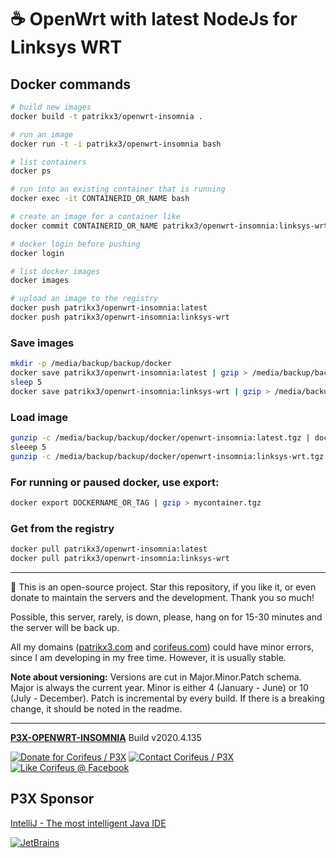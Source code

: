 [//]: #@corifeus-header

# ☕ OpenWrt with latest NodeJs for Linksys WRT

                        
[//]: #@corifeus-header:end
## Docker commands

```bash
# build new images
docker build -t patrikx3/openwrt-insomnia .

# run an image
docker run -t -i patrikx3/openwrt-insomnia bash

# list containers
docker ps

# run into an existing container that is running
docker exec -it CONTAINERID_OR_NAME bash

# create an image for a container like
docker commit CONTAINERID_OR_NAME patrikx3/openwrt-insomnia:linksys-wrt

# docker login before pushing
docker login

# list docker images
docker images

# upload an image to the registry
docker push patrikx3/openwrt-insomnia:latest
docker push patrikx3/openwrt-insomnia:linksys-wrt
```

### Save images
```bash
mkdir -p /media/backup/backup/docker
docker save patrikx3/openwrt-insomnia:latest | gzip > /media/backup/backup/docker/openwrt-insomnia:latest.tgz
sleep 5
docker save patrikx3/openwrt-insomnia:linksys-wrt | gzip > /media/backup/backup/docker/openwrt-insomnia:linksys-wrt.tgz
```

### Load image
```bash
gunzip -c /media/backup/backup/docker/openwrt-insomnia:latest.tgz | docker load
sleeep 5
gunzip -c /media/backup/backup/docker/openwrt-insomnia:linksys-wrt.tgz | docker load
```

### For running or paused docker, use export:

```bash
docker export DOCKERNAME_OR_TAG | gzip > mycontainer.tgz
```

### Get from the registry
```bash
docker pull patrikx3/openwrt-insomnia:latest
docker pull patrikx3/openwrt-insomnia:linksys-wrt
```

[//]: #@corifeus-footer

---

🙏 This is an open-source project. Star this repository, if you like it, or even donate to maintain the servers and the development. Thank you so much!

Possible, this server, rarely, is down, please, hang on for 15-30 minutes and the server will be back up.

All my domains ([patrikx3.com](https://patrikx3.com) and [corifeus.com](https://corifeus.com)) could have minor errors, since I am developing in my free time. However, it is usually stable.

**Note about versioning:** Versions are cut in Major.Minor.Patch schema. Major is always the current year. Minor is either 4 (January - June) or 10 (July - December). Patch is incremental by every build. If there is a breaking change, it should be noted in the readme.


---

[**P3X-OPENWRT-INSOMNIA**](https://corifeus.com/openwrt-insomnia) Build v2020.4.135

[![Donate for Corifeus / P3X](https://img.shields.io/badge/Donate-Corifeus-003087.svg)](https://www.paypal.com/cgi-bin/webscr?cmd=_s-xclick&hosted_button_id=QZVM4V6HVZJW6)  [![Contact Corifeus / P3X](https://img.shields.io/badge/Contact-P3X-ff9900.svg)](https://www.patrikx3.com/en/front/contact) [![Like Corifeus @ Facebook](https://img.shields.io/badge/LIKE-Corifeus-3b5998.svg)](https://www.facebook.com/corifeus.software)


## P3X Sponsor

[IntelliJ - The most intelligent Java IDE](https://www.jetbrains.com/?from=patrikx3)

[![JetBrains](https://cdn.corifeus.com/assets/svg/jetbrains-logo.svg)](https://www.jetbrains.com/?from=patrikx3)




[//]: #@corifeus-footer:end
